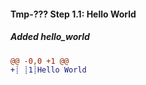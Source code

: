 [{]: <helper> (diffStep 1.1 module="tmp-???")

#### __Tmp-???__ Step 1.1: Hello World

##### Added hello_world
```diff
@@ -0,0 +1 @@
+┊ ┊1┊Hello World
```

[}]: #